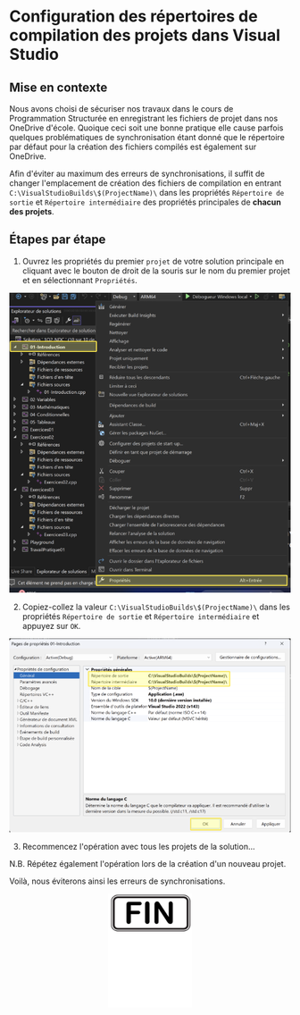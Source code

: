 # Configuration des répertoires de compilation des projets dans Visual Studio

## Mise en contexte

Nous avons choisi de sécuriser nos travaux dans le cours de Programmation Structurée en enregistrant les fichiers de projet dans nos OneDrive d'école. Quoique ceci soit une bonne pratique elle cause parfois quelques problématiques de synchronisation étant donné que le répertoire par défaut pour la création des fichiers compilés est également sur OneDrive.

Afin d'éviter au maximum des erreurs de synchronisations, il suffit de changer l'emplacement de création des fichiers de compilation en entrant `C:\VisualStudioBuilds\$(ProjectName)\` dans les propriétés `Répertoire de sortie` et `Répertoire intermédiaire` des propriétés principales de **chacun des projets**.

## Étapes par étape

1. Ouvrez les propriétés du premier `projet` de votre solution principale en cliquant avec le bouton de droit de la souris sur le nom du premier projet et en sélectionnant `Propriétés`.

![IMAGE](./images/100.png)

2. Copiez-collez la valeur `C:\VisualStudioBuilds\$(ProjectName)\` dans les propriétés `Répertoire de sortie` et `Répertoire intermédiaire` et appuyez sur `OK`.

![IMAGE](./images/101.png)

3. Recommencez l'opération avec tous les projets de la solution...

N.B. Répétez également l'opération lors de la création d'un nouveau projet.

Voilà, nous éviterons ainsi les erreurs de synchronisations.

<p align="Center"><img src="./images/end.png" alt="drawing" width="150"/></p>
